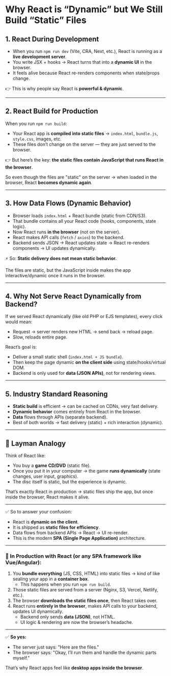 # Why React is “Dynamic” but We Still Build “Static” Files

## 1. **React During Development**

- When you run `npm run dev` (Vite, CRA, Next, etc.), React is running as a **live development server**.
- You write JSX + hooks → React turns that into a **dynamic UI** in the browser.
- It feels alive because React re-renders components when state/props change.

👉 This is why people say React is **powerful & dynamic**.

---

## 2. **React Build for Production**

When you run `npm run build`:

- Your React app is **compiled into static files** → `index.html`, `bundle.js`, `style.css`, images, etc.
- These files don’t change on the server — they are just served to the browser.

👉 But here’s the key: **the static files contain JavaScript that runs React in the browser**.

So even though the files are "static" on the server → when loaded in the browser, React **becomes dynamic again**.

---

## 3. **How Data Flows (Dynamic Behavior)**

- Browser loads `index.html` + React bundle (static from CDN/S3).
- That bundle contains all your React code (hooks, components, state logic).
- Now React runs **in the browser** (not on the server).
- React makes API calls (`fetch` / `axios`) to the backend.
- Backend sends JSON → React updates state → React re-renders components → UI updates dynamically.

⚡ So: **Static delivery does not mean static behavior.**

The files are static, but the JavaScript inside makes the app interactive/dynamic once it runs in the browser.

---

## 4. **Why Not Serve React Dynamically from Backend?**

If we served React dynamically (like old PHP or EJS templates), every click would mean:

- Request → server renders new HTML → send back → reload page.
- Slow, reloads entire page.

React’s goal is:

- Deliver a small static shell (`index.html + JS bundle`).
- Then keep the page dynamic **on the client side** using state/hooks/virtual DOM.
- Backend is only used for **data (JSON APIs)**, not for rendering views.

---

## 5. **Industry Standard Reasoning**

- **Static build** is efficient → can be cached on CDNs, very fast delivery.
- **Dynamic behavior** comes entirely from React in the browser.
- **Data** flows through APIs (separate backend).
- Best of both worlds → fast delivery (static) + rich interaction (dynamic).

---

## 🔹 Layman Analogy

Think of React like:

- You buy a **game CD/DVD** (static file).
- Once you put it in your computer → the game **runs dynamically** (state changes, user input, graphics).
- The disc itself is static, but the experience is dynamic.

That’s exactly React in production → static files ship the app, but once inside the browser, React makes it alive.

---

✅ So to answer your confusion:

- React is **dynamic on the client**.
- It is shipped as **static files for efficiency**.
- Data flows from backend APIs → React → UI re-render.
- This is the modern **SPA (Single Page Application)** architecture.

---

### 🚀 In Production with React (or any SPA framework like Vue/Angular):

1. You **bundle everything** (JS, CSS, HTML) into static files → kind of like sealing your app in a **container box**.
   - This happens when you run `npm run build`.
2. Those static files are served from a server (Nginx, S3, Vercel, Netlify, etc.).
3. The browser **downloads the static files once**, then React takes over.
4. React runs **entirely in the browser**, makes API calls to your backend, updates UI dynamically.
   - Backend only sends **data (JSON)**, not HTML.
   - UI logic & rendering are now the browser’s headache.

---

✅ **So yes:**

- The server just says: "Here are the files."
- The browser says: "Okay, I’ll run them and handle the dynamic parts myself."

That’s why React apps feel like **desktop apps inside the browser**.
